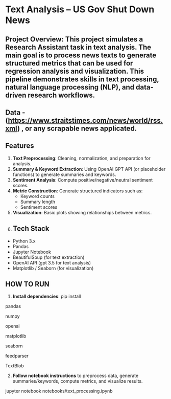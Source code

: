 # Text Analysis – US Gov Shut Down News
## Project Overview: This project simulates a Research Assistant task in text analysis. The main goal is to process news texts to generate structured metrics that can be used for regression analysis and visualization. This pipeline demonstrates skills in text processing, natural language processing (NLP), and data-driven research workflows.
## Data - (https://www.straitstimes.com/news/world/rss.xml)  , or any scrapable news applicated.
## Features
1. **Text Preprocessing**: Cleaning, normalization, and preparation for analysis.  
2. **Summary & Keyword Extraction**: Using OpenAI GPT API (or placeholder functions) to generate summaries and keywords.  
3. **Sentiment Analysis**: Compute positive/negative/neutral sentiment scores.  
4. **Metric Construction**: Generate structured indicators such as:
   - Keyword counts
   - Summary length
   - Sentiment scores  
5. **Visualization**: Basic plots showing relationships between metrics.
6. ## Tech Stack
- Python 3.x
- Pandas
- Jupyter Notebook
- BeautifulSoup (for text extraction)
- OpenAI API (gpt 3.5 for text analysis)
- Matplotlib / Seaborn (for visualization)

## HOW TO RUN
1. **Install dependencies**:
pip install

pandas

numpy

openai

matplotlib

seaborn

feedparser

TextBlob

2. **Follow notebook instructions** to preprocess data, generate summaries/keywords, compute metrics, and visualize results.

jupyter notebook notebooks/text_processing.ipynb
